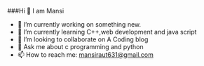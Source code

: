  ###Hi 👋 I am Mansi 

<!--
**htcmansi/htcmansi** is a ✨ _special_ ✨ repository because its `README.md` (this file) appears on your GitHub profile.
-->

- 🔭 I’m currently working on something new.
- 🌱 I’m currently learning C++,web development and java script
- 👯 I’m looking to collaborate on A Coding blog
- 💬 Ask me about c programming and python
- 📫 How to reach me: mansiraut631@gmail.com


